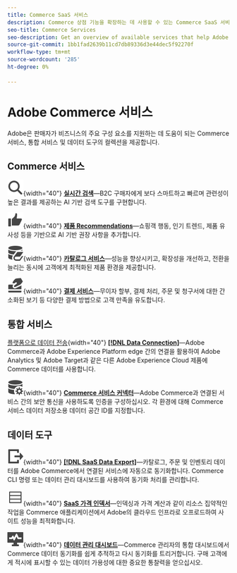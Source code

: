 ```yaml
---
title: Commerce SaaS 서비스
description: Commerce 상점 기능을 확장하는 데 사용할 수 있는 Commerce SaaS 서비스에 대해 알아봅니다
seo-title: Commerce Services
seo-description: Get an overview of available services that help Adobe Commerce merchants extend storefront capabilities to support key components of their business.
source-git-commit: 1bb1fad2639b11cd7db89336d3e44dec5f92270f
workflow-type: tm+mt
source-wordcount: '285'
ht-degree: 0%

---
```


# Adobe Commerce 서비스

Adobe은 판매자가 비즈니스의 주요 구성 요소를 지원하는 데 도움이 되는 Commerce 서비스, 통합 서비스 및 데이터 도구의 컬렉션을 제공합니다.

## Commerce 서비스

![검색](../landing/assets/icon-magnify.svg){width="40"} **[실시간 검색](https://experienceleague.adobe.com/en/docs/commerce-merchant-services/live-search/overview)**—B2C 구매자에게 보다 스마트하고 빠르며 관련성이 높은 결과를 제공하는 AI 기반 검색 도구를 구현합니다.

![ThumbsUp](../landing/assets/icon-thumbs-up.svg){width="40"} **[제품 Recommendations](https://experienceleague.adobe.com/en/en/docs/commerce-merchant-services/product-recommendations/overview)**—쇼핑객 행동, 인기 트렌드, 제품 유사성 등을 기반으로 AI 기반 권장 사항을 추가합니다.

![연결된 서비스에 대한 카탈로그 데이터](../landing/assets/icon-data-book.svg){width="40"} **[카탈로그 서비스](https://experienceleague.adobe.com/en/docs/commerce-merchant-services/catalog-service/overview)**—성능을 향상시키고, 확장성을 개선하고, 전환을 늘리는 동시에 고객에게 최적화된 제품 환경을 제공합니다.

![결제 방법](../landing/assets/icon-credit-card.svg){width="40"} **[결제 서비스](https://experienceleague.adobe.com/en/docs/commerce-merchant-services/payment-services/overview)**—무이자 할부, 결제 처리, 주문 및 청구서에 대한 간소화된 보기 등 다양한 결제 방법으로 고객 만족을 유도합니다.

## 통합 서비스

[플랫폼으로 데이터 전송](../landing/assets/icon-transfer-to-platform.svg){width="40"} **[[!DNL Data Connection]](https://experienceleague.adobe.com/en/docs/commerce-merchant-services/data-connection/overview)**—Adobe Commerce과 Adobe Experience Platform edge 간의 연결을 활용하여 Adobe Analytics 및 Adobe Target과 같은 다른 Adobe Experience Cloud 제품에 Commerce 데이터를 사용합니다.

![데이터 연결](../landing/assets/icon-data-setting.svg){width="40"} **[Commerce 서비스 커넥터](https://experienceleague.adobe.com/en/docs/commerce-merchant-services/user-guides/integration-services/saas)**—Adobe Commerce과 연결된 서비스 간의 보안 통신을 사용하도록 인증을 구성하십시오. 각 환경에 대해 Commerce 서비스 데이터 저장소용 데이터 공간 ID를 지정합니다.

## 데이터 도구

![SaaS 데이터 내보내기 피드 관리](../landing/assets/icon-export.svg){width="40"} **[[!DNL SaaS Data Export]](https://experienceleague.adobe.com/en/docs/commerce-merchant-services/saas-data-export/overview)**—카탈로그, 주문 및 인벤토리 데이터를 Adobe Commerce에서 연결된 서비스에 자동으로 동기화합니다. Commerce CLI 명령 또는 데이터 관리 대시보드를 사용하여 동기화 처리를 관리합니다.

![제품 가격 피드](../landing/assets/icon-feed.svg){width="40"} **[SaaS 가격 인덱서](https://experienceleague.adobe.com/en/docs/commerce-merchant-services/price-indexer/price-indexing)**—인덱싱과 가격 계산과 같이 리소스 집약적인 작업을 Commerce 애플리케이션에서 Adobe의 클라우드 인프라로 오프로드하여 사이트 성능을 최적화합니다.

![데이터 동기화 모니터링](../landing/assets/icon-monitoring.svg){width="40"} **[데이터 관리 대시보드](https://experienceleague.adobe.com/en/docs/commerce-admin/systems/data-transfer/data-dashboard)**—Commerce 관리자의 통합 대시보드에서 Commerce 데이터 동기화를 쉽게 추적하고 다시 동기화를 트리거합니다. 구매 고객에게 적시에 표시할 수 있는 데이터 가용성에 대한 중요한 통찰력을 얻으십시오.
